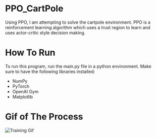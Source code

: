 # PPO_CartPole
Using PPO, I am attempting to solve the cartpole environment. PPO is a reinforcement learning algorithm which uses a trust region to learn and uses actor-critic style decision making.


# How To Run
To run this program, run the main.py file in a python environment. Make sure to have the following libraries installed:
- NumPy
- PyTorch
- OpenAI Gym
- Matplotlib


# Gif of The Process
![Training Gif](gifs/training.gif)
